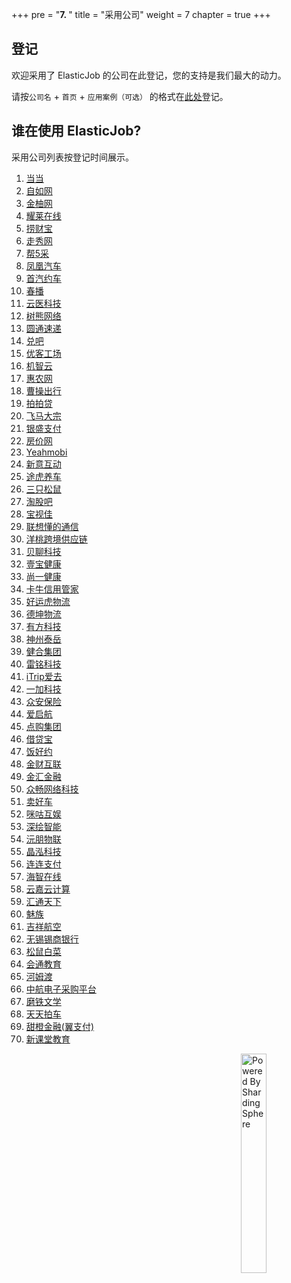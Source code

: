 +++
pre = "<b>7. </b>"
title = "采用公司"
weight = 7
chapter = true
+++

## 登记

欢迎采用了 ElasticJob 的公司在此登记，您的支持是我们最大的动力。

请按`公司名` + `首页` + `应用案例（可选）` 的格式在[此处](https://github.com/apache/shardingsphere-elasticjob/issues/254)登记。

## 谁在使用 ElasticJob?

采用公司列表按登记时间展示。

<ol>
    <li><a href="http://www.dangdang.com/" rel="nofollow">当当</a></li>
    <li><a href="http://www.ziroom.com/" rel="nofollow">自如网</a></li>
    <li><a href="https://www.joyowo.com/" rel="nofollow">金柚网</a></li>
    <li><a href="http://www.yaolaivip.com/" rel="nofollow">耀莱在线</a></li>
    <li><a href="https://www.laocaibao.com/" rel="nofollow">捞财宝</a></li>
    <li><a href="http://www.xiu.com/" rel="nofollow">走秀网</a></li>
    <li><a href="http://www.b5cai.com/" rel="nofollow">帮5采</a></li>
    <li><a href="https://auto.ifeng.com/" rel="nofollow">凤凰汽车</a></li>
    <li><a href="https://www.01zhuanche.com/" rel="nofollow">首汽约车</a></li>
    <li><a href="https://www.chunbo.com/" rel="nofollow">春播</a></li>
    <li><a href="http://www.yunyichina.cn/" rel="nofollow">云医科技</a></li>
    <li><a href="https://www.treebear.cn/" rel="nofollow">树熊网络</a></li>
    <li><a href="http://www.yto.net.cn/" rel="nofollow">圆通速递</a></li>
    <li><a href="http://www.duiba.com.cn" rel="nofollow">兑吧</a></li>
    <li><a href="https://www.ucommune.com/" rel="nofollow">优客工场</a></li>
    <li><a href="https://www.gizwits.com/" rel="nofollow">机智云</a></li>
    <li><a href="https://www.cnhnb.com/" rel="nofollow">惠农网</a></li>
    <li><a href="https://www.caocaokeji.cn/" rel="nofollow">曹操出行</a></li>
    <li><a href="https://www.ppdai.com/" rel="nofollow">拍拍贷</a></li>
    <li><a href="https://www.dazong.com/" rel="nofollow">飞马大宗</a></li>
    <li><a href="https://www.ysepay.com/" rel="nofollow">银盛支付</a></li>
    <li><a href="http://bj.fangjia.com/" rel="nofollow">房价网</a></li>
    <li><a href="https://cn.yeahmobi.com/" rel="nofollow">Yeahmobi</a></li>
    <li><a href="http://www.cig.com.cn/" rel="nofollow">新意互动</a></li>
    <li><a href="https://www.tuhu.cn/" rel="nofollow">途虎养车</a></li>
    <li><a href="http://www.3songshu.com/" rel="nofollow">三只松鼠</a></li>
    <li><a href="https://www.taoguba.com.cn/" rel="nofollow">淘股吧</a></li>
    <li><a href="http://www.bessky.cn/" rel="nofollow">宝视佳</a></li>
    <li><a href="https://thinkiot.lenovo.com/" rel="nofollow">联想懂的通信</a></li>
    <li><a href="https://www.yunyangtao.com/" rel="nofollow">洋桃跨境供应链</a></li>
    <li><a href="https://www.ibeiliao.com/" rel="nofollow">贝聊科技</a></li>
    <li><a href="https://www.120yibao.com/" rel="nofollow">壹宝健康</a></li>
    <li><a href="https://www.sytown.cn/" rel="nofollow">尚一健康</a></li>
    <li><a href="https://www.kaniu.com/" rel="nofollow">卡牛信用管家</a></li>
    <li><a href="http://www.haoyunhu56.com/" rel="nofollow">好运虎物流</a></li>
    <li><a href="http://www.dekuncn.com/" rel="nofollow">德坤物流</a></li>
    <li><a href="http://www.neoway.com/" rel="nofollow">有方科技</a></li>
    <li><a href="https://www.ultrapower.com.cn/" rel="nofollow">神州泰岳</a></li>
    <li><a href="https://www.hh.global/" rel="nofollow">健合集团</a></li>
    <li><a href="http://www.leimingtech.com/" rel="nofollow">雷铭科技</a></li>
    <li><a href="https://www.itrip.com/" rel="nofollow">iTrip爱去</a></li>
    <li><a href="https://www.oneplus.com/cn" rel="nofollow">一加科技</a></li>
    <li><a href="https://www.zhongan.com/" rel="nofollow">众安保险</a></li>
    <li><a href="http://www.iqihang.com/" rel="nofollow">爱启航</a></li>
    <li><a href="https://www.dg-mall.com/" rel="nofollow">点购集团</a></li>
    <li><a href="http://www.jiedaibao.com/" rel="nofollow">借贷宝</a></li>
    <li><a href="https://www.fanhaoyue.com/" rel="nofollow">饭好约</a></li>
    <li><a href="http://www.jchl.com/" rel="nofollow">金财互联</a></li>
    <li><a href="https://www.jinhui365.com/" rel="nofollow">金汇金融</a></li>
    <li><a href="https://www.zyzc8.com/" rel="nofollow">众畅网络科技</a></li>
    <li><a href="https://www.maihaoche.com/" rel="nofollow">卖好车</a></li>
    <li><a href="https://g.10086.cn/" rel="nofollow">咪咕互娱</a></li>
    <li><a href="http://www.deepdraw.cn/" rel="nofollow">深绘智能</a></li>
    <li><a href="http://www.gdyuanpeng.com/" rel="nofollow">沅朋物联</a></li>
    <li><a href="https://nexposter.com/" rel="nofollow">晶泓科技</a></li>
    <li><a href="https://www.lianlianpay.com/" rel="nofollow">连连支付</a></li>
    <li><a href="https://www.haizol.com/" rel="nofollow">海智在线</a></li>
    <li><a href="http://www.yunjiacloud.com/" rel="nofollow">云嘉云计算</a></li>
    <li><a href="https://www.g7.com.cn/" rel="nofollow">汇通天下</a></li>
    <li><a href="https://www.meizu.com/" rel="nofollow">魅族</a></li>
    <li><a href="http://www.juneyaoair.com/" rel="nofollow">吉祥航空</a></li>
    <li><a href="http://www.wxsbank.com/" rel="nofollow">无锡锡商银行</a></li>
    <li><a href="http://changemax.cn/" rel="nofollow">松鼠白菜</a></li>
    <li><a href="https://willclass.com/" rel="nofollow">会通教育</a></li>
    <li><a href="https://www.homedo.com/" rel="nofollow">河姆渡</a></li>
    <li><a href="http://www.eavic.com/" rel="nofollow">中航电子采购平台</a></li>
    <li><a href="https://www.motie.com/" rel="nofollow">磨铁文学</a></li>
    <li><a href="https://www.ttpai.cn/" rel="nofollow">天天拍车</a></li>
    <li><a href="https://www.bestpay.com.cn/" rel="nofollow">甜橙金融(翼支付)</a></li>
    <li><a href="http://www.thinktown.com/" rel="nofollow">新课堂教育</a></li>
<ol>

<img src="https://shardingsphere.apache.org/community/image/powered-by.png" width = "30%" height = "30%" align="right" alt="Powered By ShardingSphere" />
